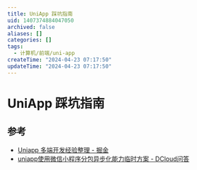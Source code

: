 ```yaml
---
title: UniApp 踩坑指南
uid: 1407374884047050
archived: false
aliases: []
categories: []
tags:
  - 计算机/前端/uni-app
createTime: "2024-04-23 07:17:50"
updateTime: "2024-04-23 07:17:50"
---
```


# UniApp 踩坑指南

## 参考

- [Uniapp 多端开发经验整理 - 掘金](https://juejin.cn/post/7138221718518595621)
- [uniapp使用微信小程序分包异步化能力临时方案 - DCloud问答](https://ask.dcloud.net.cn/article/39622)

